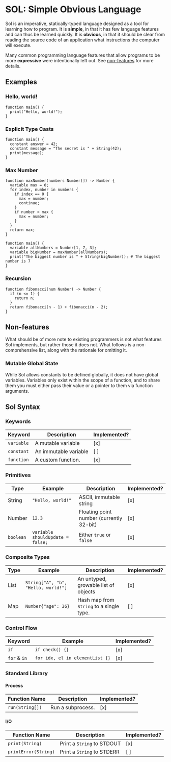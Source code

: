 # SOL: Simple Obvious Language

Sol is an imperative, statically-typed language designed as a tool for learning
how to program. It is **simple**, in that it has few language features and can
thus be learned quickly. It is **obvious**, in that it should be clear from
reading the source code of an application what instructions the computer will
execute.

Many common programming language features that allow programs to be more
**expressive** were intentionally left out. See [non-features](#non-features)
for more details.

## Examples

### Hello, world!

```
function main() {
  print("Hello, world!");
}
```

### Explicit Type Casts

```
function main() {
  constant answer = 42;
  constant message = "The secret is " + String(42);
  print(message);
}
```

### Max Number

```
function maxNumber(numbers Number[]) -> Number {
  variable max = 0;
  for index, number in numbers {
    if index == 0 {
      max = number;
      continue;
    }
    if number > max {
      max = number;
    }
  }
  return max;
}

function main() {
  variable allNumbers = Number[1, 7, 3];
  variable bigNumber = maxNumber(allNumbers);
  print("The biggest number is " + String(bigNumber)); # The biggest number is 7
}
```

### Recursion

```
function fibonacci(num Number) -> Number {
  if (n <= 1) {
    return n;
  }
  return fibonacci(n - 1) + fibonacci(n - 2);
}
```

## Non-features

What should be of more note to existing programmers is not what features Sol
implements, but rather those it does not. What follows is a non-comprehensive
list, along with the rationale for omitting it.

### Mutable Global State

While Sol allows constants to be defined globally, it does not have global
variables. Variables only exist within the scope of a function, and to share
them you must either pass their value or a pointer to them via function
arguments.

## Sol Syntax

### Keywords

Keyword | Description | Implemented?
--- | --- | ---
`variable` | A mutable variable | [x]
`constant` | An immutable variable | [ ]
`function` | A custom function. | [x]

### Primitives

Type | Example | Description | Implemented?
--- | --- | --- | ---
String | `"Hello, world!"` | ASCII, immutable string | [x]
Number | `12.3` | Floating point number (currently 32-bit) | [x]
`boolean` | `variable shouldUpdate = false;` | Either `true` or `false` | [x]

### Composite Types

Type | Example | Description | Implemented?
--- | --- | --- | ---
List | `String["A", "b", "Hello, world!"]` | An untyped, growable list of objects | [x]
Map | `Number{"age": 36}` | Hash map from `String` to a single type. | [ ]

### Control Flow

Keyword | Example | Implemented?
--- | --- | ---
`if` | `if check() {}` | [x]
`for` & `in` | `for idx, el in elementList {}` | [x]

### Standard Library

#### Process

Function Name | Description | Implemented?
--- | --- | ---
`run(String[])` | Run a subprocess. | [x]

#### I/O

Function Name | Description | Implemented?
--- | --- | ---
`print(String)` | Print a `String` to STDOUT | [x]
`printError(String)` | Print a `String` to STDERR | [ ]
